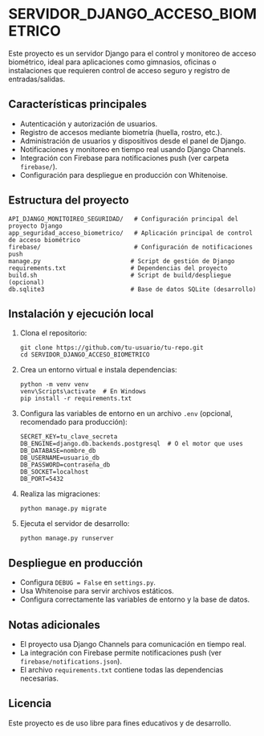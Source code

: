 # SERVIDOR_DJANGO_ACCESO_BIOMETRICO

Este proyecto es un servidor Django para el control y monitoreo de acceso biométrico, ideal para aplicaciones como gimnasios, oficinas o instalaciones que requieren control de acceso seguro y registro de entradas/salidas.

## Características principales
- Autenticación y autorización de usuarios.
- Registro de accesos mediante biometría (huella, rostro, etc.).
- Administración de usuarios y dispositivos desde el panel de Django.
- Notificaciones y monitoreo en tiempo real usando Django Channels.
- Integración con Firebase para notificaciones push (ver carpeta `firebase/`).
- Configuración para despliegue en producción con Whitenoise.

## Estructura del proyecto

```
API_DJANGO_MONITOIREO_SEGURIDAD/   # Configuración principal del proyecto Django
app_seguridad_acceso_biometrico/   # Aplicación principal de control de acceso biométrico
firebase/                          # Configuración de notificaciones push
manage.py                         # Script de gestión de Django
requirements.txt                  # Dependencias del proyecto
build.sh                          # Script de build/despliegue (opcional)
db.sqlite3                        # Base de datos SQLite (desarrollo)
```

## Instalación y ejecución local

1. Clona el repositorio:
   ```
   git clone https://github.com/tu-usuario/tu-repo.git
   cd SERVIDOR_DJANGO_ACCESO_BIOMETRICO
   ```
2. Crea un entorno virtual e instala dependencias:
   ```
   python -m venv venv
   venv\Scripts\activate  # En Windows
   pip install -r requirements.txt
   ```
3. Configura las variables de entorno en un archivo `.env` (opcional, recomendado para producción):
   ```
   SECRET_KEY=tu_clave_secreta
   DB_ENGINE=django.db.backends.postgresql  # O el motor que uses
   DB_DATABASE=nombre_db
   DB_USERNAME=usuario_db
   DB_PASSWORD=contraseña_db
   DB_SOCKET=localhost
   DB_PORT=5432
   ```
4. Realiza las migraciones:
   ```
   python manage.py migrate
   ```
5. Ejecuta el servidor de desarrollo:
   ```
   python manage.py runserver
   ```

## Despliegue en producción
- Configura `DEBUG = False` en `settings.py`.
- Usa Whitenoise para servir archivos estáticos.
- Configura correctamente las variables de entorno y la base de datos.

## Notas adicionales
- El proyecto usa Django Channels para comunicación en tiempo real.
- La integración con Firebase permite notificaciones push (ver `firebase/notifications.json`).
- El archivo `requirements.txt` contiene todas las dependencias necesarias.

## Licencia
Este proyecto es de uso libre para fines educativos y de desarrollo.
